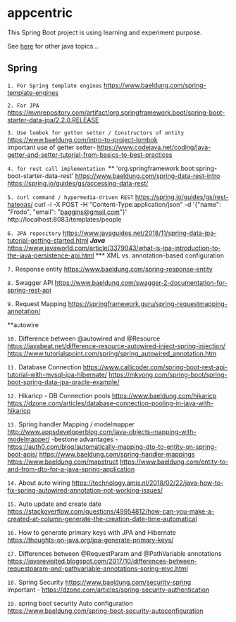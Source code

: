 # appcentric

This Spring Boot project is using learning and experiment purpose.

See [here](../master/basic.md) for other java topics...

Spring
------------

`1. For Spring template engines`
https://www.baeldung.com/spring-template-engines 
  
`2. For JPA`  
https://mvnrepository.com/artifact/org.springframework.boot/spring-boot-starter-data-jpa/2.2.0.RELEASE

`3. Use lombok for getter setter / Constructors of entity `
https://www.baeldung.com/intro-to-project-lombok  
important use of getter setter- https://www.codejava.net/coding/java-getter-and-setter-tutorial-from-basics-to-best-practices

`4. for rest call implementation `**
'org.springframework.boot:spring-boot-starter-data-rest'
https://www.baeldung.com/spring-data-rest-intro
https://spring.io/guides/gs/accessing-data-rest/

`5. curl command / hypermedia-driven REST`
https://spring.io/guides/gs/rest-hateoas/
curl -i -X POST -H "Content-Type:application/json" -d '{"name": "Frodo", "email": "baggins@gmail.com"}' http://localhost:8083/templates/people

`6. JPA repository`
https://www.javaguides.net/2018/11/spring-data-jpa-tutorial-getting-started.html
_**Java**_
https://www.javaworld.com/article/3379043/what-is-jpa-introduction-to-the-java-persistence-api.html
*** XML vs. annotation-based configuration

`7.` Response entity 
https://www.baeldung.com/spring-response-entity

`8.` Swagger API
https://www.baeldung.com/swagger-2-documentation-for-spring-rest-api

`9.` Request Mapping
https://springframework.guru/spring-requestmapping-annotation/

**autowire

`10.` Difference between @autowired and @Resource
https://javabeat.net/difference-resource-autowired-inject-spring-injection/
https://www.tutorialspoint.com/spring/spring_autowired_annotation.htm

`11.` Database Connection
https://www.callicoder.com/spring-boot-rest-api-tutorial-with-mysql-jpa-hibernate/
https://mkyong.com/spring-boot/spring-boot-spring-data-jpa-oracle-example/

`12.` Hikaricp - DB Connection pools
https://www.baeldung.com/hikaricp
https://dzone.com/articles/database-connection-pooling-in-java-with-hikaricp

`13.` Spring handler Mapping  / modelmapper
http://www.appsdeveloperblog.com/java-objects-mapping-with-modelmapper/ -bestone 
advantages  -  https://auth0.com/blog/automatically-mapping-dto-to-entity-on-spring-boot-apis/
https://www.baeldung.com/spring-handler-mappings
https://www.baeldung.com/mapstruct
https://www.baeldung.com/entity-to-and-from-dto-for-a-java-spring-application

`14.` About auto wiring
https://technology.amis.nl/2018/02/22/java-how-to-fix-spring-autowired-annotation-not-working-issues/

`15.` Auto update and create date
https://stackoverflow.com/questions/49954812/how-can-you-make-a-created-at-column-generate-the-creation-date-time-automatical

`16.`  How to generate primary keys with JPA and Hibernate   
https://thoughts-on-java.org/jpa-generate-primary-keys/

`17.` Differences between @RequestParam and @PathVariable annotations 
https://javarevisited.blogspot.com/2017/10/differences-between-requestparam-and-pathvariable-annotations-spring-mvc.html

`18.` Spring Security
https://www.baeldung.com/security-spring   
important - https://dzone.com/articles/spring-security-authentication

`19.` spring boot security Auto configuration
https://www.baeldung.com/spring-boot-security-autoconfiguration


